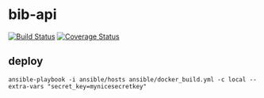 # bib-api
[![Build Status](https://travis-ci.org/xsteadfastx/bib-api.svg?branch=master)](https://travis-ci.org/xsteadfastx/bib-api)
[![Coverage Status](https://coveralls.io/repos/xsteadfastx/bib-api/badge.svg?branch=master)](https://coveralls.io/r/xsteadfastx/bib-api?branch=master)

## deploy
`ansible-playbook -i ansible/hosts ansible/docker_build.yml -c local --extra-vars "secret_key=mynicesecretkey"`
